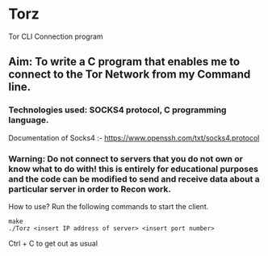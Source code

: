 # Torz

Tor CLI Connection program

## Aim: To write a C program that enables me to connect to the Tor Network from my Command line.

### Technologies used: SOCKS4 protocol, C programming language.

Documentation of Socks4 :- https://www.openssh.com/txt/socks4.protocol

### Warning: Do not connect to servers that you do not own or know what to do with! this is entirely for educational purposes and the code can be modified to send and receive data about a particular server in order to Recon work.

How to use?
Run the following commands to start the client.

```
make
./Torz <insert IP address of server> <insert port number>

```
Ctrl + C to get out as usual